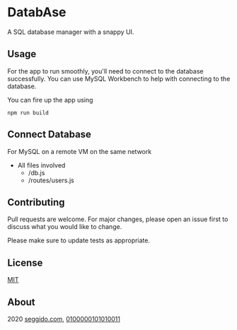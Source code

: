 # DatabAse

A SQL database manager with a snappy UI.

## Usage

For the app to run smoothly, you'll need to connect to the database successfully. You can use MySQL Workbench to help with connecting to the database.

You can fire up the app using

```
npm run build
```

## Connect Database

For MySQL on a remote VM on the same network

* All files involved
  * /db.js
  * /routes/users.js

## Contributing
Pull requests are welcome. For major changes, please open an issue first to discuss what you would like to change.

Please make sure to update tests as appropriate.

## License
[MIT](https://choosealicense.com/licenses/mit/)

## About
2020 [seggido.com](seggido.com), [0100000101010011](https://github.com/0100000101010011)